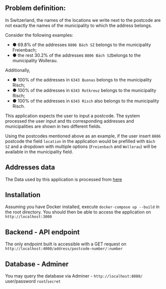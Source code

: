## Problem definition:

In Switzerland, the names of the locations we write next to the postcode are not exactly the names of the municipality to which the address belongs.

Consider the following examples:

- ● 69.8% of the addresses `8806 Bäch SZ` belongs to the municipality Freienbach;
- ● the rest 30.2% of the addresses `8806 Bäch SZ`belongs to the municipality Wollerau.

Additionally,

- ● 100% of the addresses in `6343 Buonas` belongs to the municipality Risch;
- ● 100% of the addresses in `6343 Rotkreuz` belongs to the municipality Risch;
- ● 100% of the addresses in `6343 Risch` also belongs to the municipality Risch.

This application expects the user to input a postcode. The system processed the user input and tts corresponding addresses and municipalities are shown in two different fields.

Using the postcodes mentioned above as an example, if the user insert `8806` postcode the field `location` in the application would be prefilled with `Bäch SZ` and a dropdown with multiple options (`Freienbach` and `Wollerau`) will be available in the municipality field.

## Addresses data

The Data used by this application is processed from [here](https://www.bfs.admin.ch/bfsstatic/dam/assets/4242620/master)

## Installation

Assuming you have Docker installed, execute `docker-compose up --build` in the root directory. You should then be able to access the application on `http://localhost:3000`

## Backend - API endpoint

The only endpoint built is accessible with a GET request on `http://localhost:4000/address/postcode-number/:number`

## Database - Adminer

You may query the database via Adminer - `http://localhost:8080/` user/password `root`/`secret`

